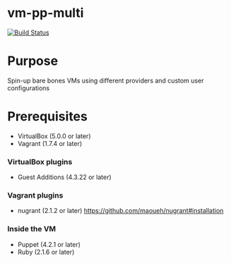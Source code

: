 # vm-pp-multi

[![Build Status](https://travis-ci.org/radub/vm-pp-multi.svg?branch=master)][travis]

[travis]: http://travis-ci.org/radub/vm-pp-multi

# Purpose
Spin-up bare bones VMs using different providers and custom user configurations 

# Prerequisites
- VirtualBox (5.0.0 or later)
- Vagrant (1.7.4 or later)

### VirtualBox plugins
- Guest Additions (4.3.22 or later)

### Vagrant plugins
- nugrant (2.1.2 or later) https://github.com/maoueh/nugrant#installation

### Inside the VM
- Puppet (4.2.1 or later)
- Ruby (2.1.6 or later)
